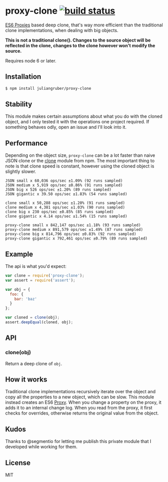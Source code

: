 
# proxy-clone [![build status](https://secure.travis-ci.org/juliangruber/proxy-clone.svg)](http://travis-ci.org/juliangruber/proxy-clone)

  [ES6 Proxies](https://developer.mozilla.org/en-US/docs/Web/JavaScript/Reference/Global_Objects/Proxy) based deep clone, that's way more efficient than the traditional clone implementations, when dealing with big objects.
  
  __This is not a traditional clone(). Changes to the source object will be reflected in the clone, changes to the clone however won't modify the source.__

  Requires node 6 or later.

## Installation

```bash
$ npm install juliangruber/proxy-clone
```

## Stability

  This module makes certain assumptions about what you do with the cloned object, and I only tested it with the operations one project required. If something behaves odly, open an issue and I'll look into it.

## Performance

  Depending on the object size, `proxy-clone` can be a lot faster than naive JSON clone or the [clone](https://npmjs.org/clone) module from npm. The most important thing to note is that clone speed is constant, however using the cloned object is slightly slower.

```
JSON small x 60,036 ops/sec ±1.09% (92 runs sampled)
JSON medium x 5,919 ops/sec ±0.86% (91 runs sampled)
JSON big x 526 ops/sec ±1.20% (89 runs sampled)
JSON gigantic x 39.50 ops/sec ±1.83% (54 runs sampled)

clone small x 50,288 ops/sec ±1.20% (91 runs sampled)
clone medium x 4,381 ops/sec ±1.03% (90 runs sampled)
clone big x 230 ops/sec ±0.85% (85 runs sampled)
clone gigantic x 4.14 ops/sec ±1.54% (15 runs sampled)

proxy-clone small x 842,147 ops/sec ±1.18% (93 runs sampled)
proxy-clone medium x 891,579 ops/sec ±1.49% (87 runs sampled)
proxy-clone big x 814,796 ops/sec ±0.83% (92 runs sampled)
proxy-clone gigantic x 792,461 ops/sec ±0.79% (89 runs sampled)
```

## Example

  The api is what you'd expect:

```js
var clone = require('proxy-clone');
var assert = require('assert');

var obj = {
  foo: {
    bar: 'baz'
  }
};

var cloned = clone(obj);
assert.deepEqual(cloned, obj);
```

## API

### clone(obj)

  Return a deep clone of `obj`.

## How it works

  Traditional clone implementations recursively iterate over the object and
  copy all the properties to a new object, which can be slow. This module
  instead creates an ES6
  [Proxy](https://developer.mozilla.org/en-US/docs/Web/JavaScript/Reference/Global_Objects/Proxy). When you
  change a property on the proxy, it adds it to an internal change log. When
  you read from the proxy, it first checks for overrides, otherwise returns
  the original value from the object.


## Kudos

  Thanks to @segmentio for letting me publish this private module that I developed while working for them.


## License

  MIT

